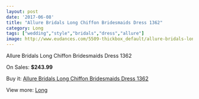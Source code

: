 ```yaml
---
layout: post
date: '2017-06-08'
title: "Allure Bridals Long Chiffon Bridesmaids Dress 1362"
category: Long
tags: ["wedding","style","bridals","dress","allure"]
image: http://www.eudances.com/5509-thickbox_default/allure-bridals-long-chiffon-bridesmaids-dress-1362.jpg
---
```

Allure Bridals Long Chiffon Bridesmaids Dress 1362

On Sales: **$243.99**
<a href="https://www.eudances.com/en/long/1890-allure-bridals-long-chiffon-bridesmaids-dress-1362.html"><amp-img layout="responsive" width="600" height="600" src="//www.eudances.com/5509-thickbox_default/allure-bridals-long-chiffon-bridesmaids-dress-1362.jpg" alt="Allure Bridals Long Chiffon Bridesmaids Dress 1362 0" /></a>
<a href="https://www.eudances.com/en/long/1890-allure-bridals-long-chiffon-bridesmaids-dress-1362.html"><amp-img layout="responsive" width="600" height="600" src="//www.eudances.com/5510-thickbox_default/allure-bridals-long-chiffon-bridesmaids-dress-1362.jpg" alt="Allure Bridals Long Chiffon Bridesmaids Dress 1362 1" /></a>

Buy it: [Allure Bridals Long Chiffon Bridesmaids Dress 1362](https://www.eudances.com/en/long/1890-allure-bridals-long-chiffon-bridesmaids-dress-1362.html "Allure Bridals Long Chiffon Bridesmaids Dress 1362")

View more: [Long](https://www.eudances.com/en/21-long "Long")